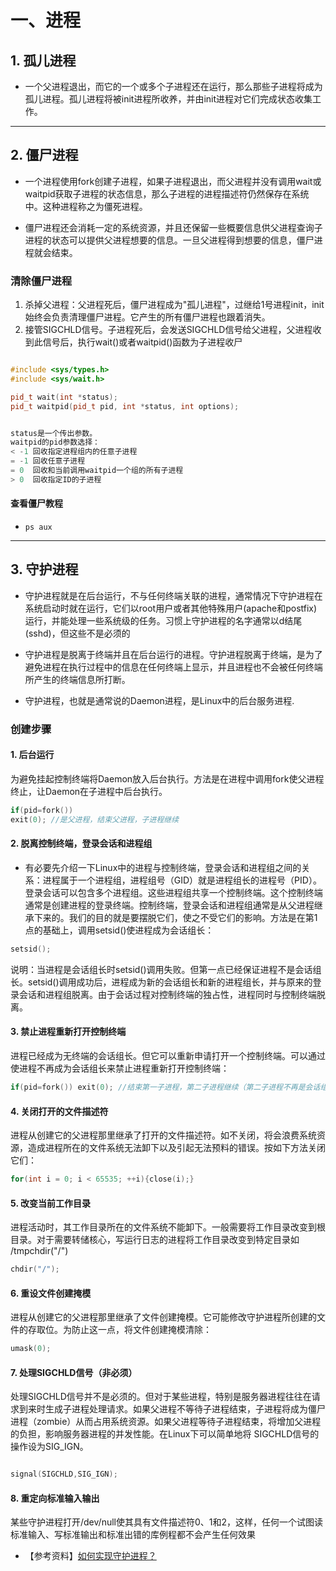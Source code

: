 ## 




# 一、进程

## 1. 孤儿进程
- 一个父进程退出，而它的一个或多个子进程还在运行，那么那些子进程将成为孤儿进程。孤儿进程将被init进程所收养，并由init进程对它们完成状态收集工作。



---

## 2. 僵尸进程

- 一个进程使用fork创建子进程，如果子进程退出，而父进程并没有调用wait或waitpid获取子进程的状态信息，那么子进程的进程描述符仍然保存在系统中。这种进程称之为僵死进程。

- 僵尸进程还会消耗一定的系统资源，并且还保留一些概要信息供父进程查询子进程的状态可以提供父进程想要的信息。一旦父进程得到想要的信息，僵尸进程就会结束。


### 清除僵尸进程
1. 杀掉父进程：父进程死后，僵尸进程成为"孤儿进程"，过继给1号进程init，init始终会负责清理僵尸进程。它产生的所有僵尸进程也跟着消失。
2. 接管SIGCHLD信号。子进程死后，会发送SIGCHLD信号给父进程，父进程收到此信号后，执行wait()或者waitpid()函数为子进程收尸


```c++

#include <sys/types.h>
#include <sys/wait.h>

pid_t wait(int *status);
pid_t waitpid(pid_t pid, int *status, int options);


status是一个传出参数。
waitpid的pid参数选择：
< -1 回收指定进程组内的任意子进程
= -1 回收任意子进程
= 0  回收和当前调用waitpid一个组的所有子进程
> 0  回收指定ID的子进程

```

#### 查看僵尸教程

- `ps aux`



---

## 3. 守护进程

- 守护进程就是在后台运行，不与任何终端关联的进程，通常情况下守护进程在系统启动时就在运行，它们以root用户或者其他特殊用户(apache和postfix)运行，并能处理一些系统级的任务。习惯上守护进程的名字通常以d结尾(sshd)，但这些不是必须的

- 守护进程是脱离于终端并且在后台运行的进程。守护进程脱离于终端，是为了避免进程在执行过程中的信息在任何终端上显示，并且进程也不会被任何终端所产生的终端信息所打断。
- 守护进程，也就是通常说的Daemon进程，是Linux中的后台服务进程.


### 创建步骤

#### 1. 后台运行

为避免挂起控制终端将Daemon放入后台执行。方法是在进程中调用fork使父进程终止，让Daemon在子进程中后台执行。

```c++
if(pid=fork())
exit(0); //是父进程，结束父进程，子进程继续

```

#### 2. 脱离控制终端，登录会话和进程组

- 有必要先介绍一下Linux中的进程与控制终端，登录会话和进程组之间的关系：进程属于一个进程组，进程组号（GID）就是进程组长的进程号（PID）。登录会话可以包含多个进程组。这些进程组共享一个控制终端。这个控制终端通常是创建进程的登录终端。控制终端，登录会话和进程组通常是从父进程继承下来的。我们的目的就是要摆脱它们，使之不受它们的影响。方法是在第1点的基础上，调用setsid()使进程成为会话组长：

```c++
setsid();
```

说明：当进程是会话组长时setsid()调用失败。但第一点已经保证进程不是会话组长。setsid()调用成功后，进程成为新的会话组长和新的进程组长，并与原来的登录会话和进程组脱离。由于会话过程对控制终端的独占性，进程同时与控制终端脱离。


#### 3. 禁止进程重新打开控制终端

进程已经成为无终端的会话组长。但它可以重新申请打开一个控制终端。可以通过使进程不再成为会话组长来禁止进程重新打开控制终端：


```c++
if(pid=fork()) exit(0); //结束第一子进程，第二子进程继续（第二子进程不再是会话组长）

```

#### 4. 关闭打开的文件描述符

进程从创建它的父进程那里继承了打开的文件描述符。如不关闭，将会浪费系统资源，造成进程所在的文件系统无法卸下以及引起无法预料的错误。按如下方法关闭它们：

```c++
for(int i = 0; i < 65535; ++i){close(i);}
```

#### 5. 改变当前工作目录

进程活动时，其工作目录所在的文件系统不能卸下。一般需要将工作目录改变到根目录。对于需要转储核心，写运行日志的进程将工作目录改变到特定目录如 /tmpchdir("/")

```c++
chdir("/");
```

#### 6. 重设文件创建掩模

进程从创建它的父进程那里继承了文件创建掩模。它可能修改守护进程所创建的文件的存取位。为防止这一点，将文件创建掩模清除：

```c++
umask(0);
```

#### 7. 处理SIGCHLD信号（非必须）

处理SIGCHLD信号并不是必须的。但对于某些进程，特别是服务器进程往往在请求到来时生成子进程处理请求。如果父进程不等待子进程结束，子进程将成为僵尸进程（zombie）从而占用系统资源。如果父进程等待子进程结束，将增加父进程的负担，影响服务器进程的并发性能。在Linux下可以简单地将 SIGCHLD信号的操作设为SIG_IGN。

```c++

signal(SIGCHLD,SIG_IGN);
```

#### 8. 重定向标准输入输出
 
某些守护进程打开/dev/null使其具有文件描述符0、1和2，这样，任何一个试图读标准输入、写标准输出和标准出错的库例程都不会产生任何效果


- 【参考资料】[如何实现守护进程？](https://blog.csdn.net/qq_26499321/article/details/72724173)







